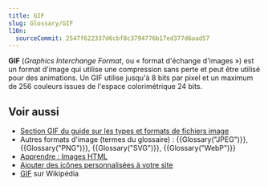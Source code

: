 ```yaml
---
title: GIF
slug: Glossary/GIF
l10n:
  sourceCommit: 2547f622337d6cbf8c3794776b17ed377d6aad57
---
```


**GIF** (<i lang="en">Graphics Interchange Format</i>, ou «&nbsp;format d'échange d'images&nbsp;») est un format d'image qui utilise une compression sans perte et peut être utilisé pour des animations. Un GIF utilise jusqu'à 8 bits par pixel et un maximum de 256 couleurs issues de l'espace colorimétrique 24 bits.

## Voir aussi

- [Section GIF du guide sur les types et formats de fichiers image](/fr/docs/Web/Media/Guides/Formats/Image_types#gif_graphics_interchange_format)
- Autres formats d'image (termes du glossaire)&nbsp;: {{Glossary("JPEG")}}, {{Glossary("PNG")}}, {{Glossary("SVG")}}, {{Glossary("WebP")}}
- [Apprendre&nbsp;: Images HTML](/fr/docs/Learn_web_development/Core/Structuring_content/HTML_images)
- [Ajouter des icônes personnalisées à votre site](/fr/docs/Learn_web_development/Core/Structuring_content/Webpage_metadata#adding_custom_icons_to_your_site)
- [GIF](https://fr.wikipedia.org/wiki/Graphics_Interchange_Format) sur Wikipédia
